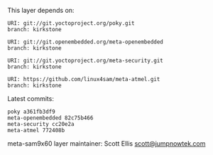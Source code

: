 This layer depends on:

    URI: git://git.yoctoproject.org/poky.git
    branch: kirkstone

    URI: git://git.openembedded.org/meta-openembedded
    branch: kirkstone

    URI: git://git.yoctoproject.org/meta-security.git
    branch: kirkstone

    URI: https://github.com/linux4sam/meta-atmel.git
    branch: kirkstone

Latest commits:

    poky a361fb3df9
    meta-openembedded 82c75b466
    meta-security cc20e2a
    meta-atmel 772408b

meta-sam9x60 layer maintainer: Scott Ellis <scott@jumpnowtek.com>
